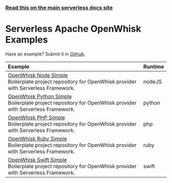 <!--
title: Serverless - Apache OpenWhisk - Examples
menuText: Examples
layout: Doc
-->

<!-- DOCS-SITE-LINK:START automatically generated  -->
### [Read this on the main serverless docs site](https://www.serverless.com/framework/docs/providers/openwhisk/examples/)
<!-- DOCS-SITE-LINK:END -->

# Serverless Apache OpenWhisk Examples

Have an example? Submit it in [Github](https://github.com/serverless/examples).

| Example                                  | Runtime |
| :--------------------------------------- | :------ |
| [OpenWhisk Node Simple](https://serverless.com/examples/openwhisk-node-simple/) <br/> Boilerplate project repository for OpenWhisk provider with Serverless Framework. | nodeJS  |
| [OpenWhisk Python Simple](https://serverless.com/examples/openwhisk-python-simple/) <br/> Boilerplate project repository for OpenWhisk provider with Serverless Framework. | python |
| [OpenWhisk PHP Simple](https://serverless.com/examples/openwhisk-php-simple/) <br/> Boilerplate project repository for OpenWhisk provider with Serverless Framework. | php |
| [OpenWhisk Ruby Simple](https://serverless.com/examples/openwhisk-ruby-simple/) <br/> Boilerplate project repository for OpenWhisk provider with Serverless Framework. | ruby |
| [OpenWhisk Swift Simple](https://serverless.com/examples/openwhisk-swift-simple/) <br/> Boilerplate project repository for OpenWhisk provider with Serverless Framework. | swift |
